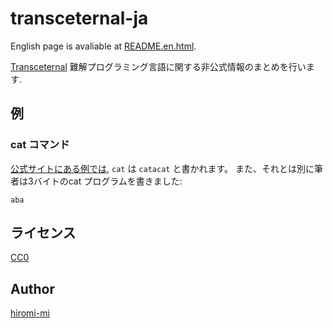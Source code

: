 # transceternal-ja

English page is avaliable at [README.en.html](README.en.html).

[Transceternal](https://esolangs.org/wiki/Transceternal) 難解プログラミング言語に関する非公式情報のまとめを行います. 

## 例

### cat コマンド
[公式サイトにある例では](https://esolangs.org/wiki/Transceternal#Cat), `cat` は `catacat` と書かれます。
また、それとは別に筆者は3バイトのcat プログラムを書きました:
```
aba
```

## ライセンス
[CC0](https://creativecommons.org/share-your-work/public-domain/cc0/)

## Author
[hiromi-mi](https://hiromi-mi.github.io/)
